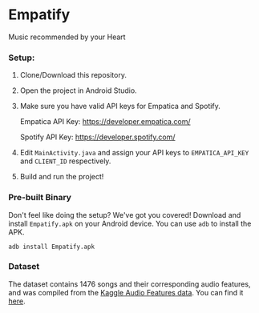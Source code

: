 # Empatify
Music recommended by your Heart

### Setup:

1. Clone/Download this repository.
2. Open the project in Android Studio.
3. Make sure you have valid API keys for Empatica and Spotify.

    Empatica API Key: https://developer.empatica.com/
    
    Spotify API Key: https://developer.spotify.com/
    
4. Edit `MainActivity.java` and assign your API keys to `EMPATICA_API_KEY` and `CLIENT_ID` respectively.
5. Build and run the project!

### Pre-built Binary

Don't feel like doing the setup? We've got you covered! Download and install `Empatify.apk` on your Android device. You can use `adb` to install the APK.

    adb install Empatify.apk

### Dataset

The dataset contains 1476 songs and their corresponding audio features, and was compiled from the [Kaggle Audio Features data](https://www.kaggle.com/aniruddhaachar/audio-features/data). You can find it [here](https://github.com/rmadhavanusf/Empatify/blob/master/app/src/main/res/raw/dataset.csv). 
